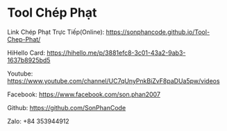 # Tool Chép Phạt
Link Chép Phạt Trực Tiếp(Online): https://sonphancode.github.io/Tool-Chep-Phat/

HiHello Card: https://hihello.me/p/3881efc8-3c01-43a2-9ab3-1637b8925bd5

Youtube: https://www.youtube.com/channel/UC7qUnyPnkBiZvF8paDUa5pw/videos

Facebook: https://www.facebook.com/son.phan2007

Github: https://github.com/SonPhanCode

Zalo: +84 353944912 

